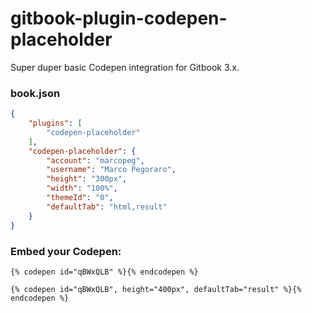 # gitbook-plugin-codepen-placeholder

Super duper basic Codepen integration for Gitbook 3.x.

### book.json

```json
{
    "plugins": [
        "codepen-placeholder"
    ],
    "codepen-placeholder": {
        "account": "marcopeg",
        "username": "Marco Pegoraro",
        "height": "300px",
        "width": "100%",
        "themeId": "0",
        "defaultTab": "html,result"
    }
}
```

### Embed your Codepen:

```
{% codepen id="qBWxQLB" %}{% endcodepen %}

{% codepen id="qBWxQLB", height="400px", defaultTab="result" %}{% endcodepen %}
```
